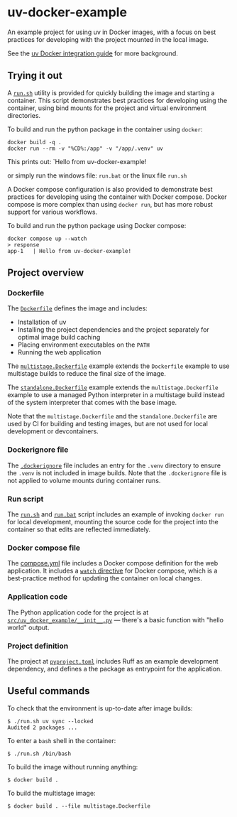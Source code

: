 # uv-docker-example

An example project for using uv in Docker images, with a focus on best practices for developing with the project mounted in the local image.

See the [uv Docker integration guide](https://docs.astral.sh/uv/guides/integration/docker/) for more
background.

## Trying it out

A [`run.sh`](./run.sh) utility is provided for quickly building the image and starting a container. This script demonstrates best practices for developing using the container, using bind mounts for the project and virtual environment directories.

To build and run the python package in the container using `docker`:

```console
docker build -q .
docker run --rm -v "%CD%:/app" -v "/app/.venv" uv
```

This prints out: `Hello from uv-docker-example!

or simply run the windows file: `run.bat` or the linux file `run.sh`


A Docker compose configuration is also provided to demonstrate best practices for developing using the container with Docker compose. Docker compose is more complex than using `docker run`, but has more robust support for various workflows.

To build and run the python package using Docker compose:

```
docker compose up --watch 
> response
app-1   | Hello from uv-docker-example!
```

## Project overview

### Dockerfile

The [`Dockerfile`](./Dockerfile) defines the image and includes:

- Installation of uv
- Installing the project dependencies and the project separately for optimal image build caching
- Placing environment executables on the `PATH`
- Running the web application

The [`multistage.Dockerfile`](./multistage.Dockerfile) example extends the `Dockerfile` example to use multistage builds to reduce the final size of the image.

The [`standalone.Dockerfile`](./standalone.Dockerfile) example extends the `multistage.Dockerfile` example to use a managed Python interpreter in a multistage build instead of the system interpreter that comes with the base image.

Note that the `multistage.Dockerfile` and the `standalone.Dockerfile` are used by CI for building and testing images, but are not used for local development or devcontainers.

### Dockerignore file

The [`.dockerignore`](./.dockerignore) file includes an entry for the `.venv` directory to ensure the `.venv` is not included in image builds. Note that the `.dockerignore` file is not applied to volume mounts during container runs.

### Run script

The [`run.sh`](./run.sh) and [`run.bat`](./run.bat) script includes an example of invoking `docker run` for local development, mounting the source code for the project into the container so that edits are reflected immediately.

### Docker compose file

The [compose.yml](./compose.yml) file includes a Docker compose definition for the web application. It includes a [`watch` directive](https://docs.docker.com/compose/file-watch/#compose-watch-versus-bind-mounts) for Docker compose, which is a best-practice method for updating the container on local changes.

### Application code

The Python application code for the project is at [`src/uv_docker_example/__init__.py`](./src/uv_docker_example/__init__.py) — there's a basic function with "hello world" output.

### Project definition

The project at [`pyproject.toml`](./pyproject.toml) includes Ruff as an example development dependency, and defines a the package as entrypoint for the application.

## Useful commands

To check that the environment is up-to-date after image builds:

```console
$ ./run.sh uv sync --locked
Audited 2 packages ...
```

To enter a `bash` shell in the container:

```console
$ ./run.sh /bin/bash
```

To build the image without running anything:

```console
$ docker build .
```

To build the multistage image:

```console
$ docker build . --file multistage.Dockerfile
```
